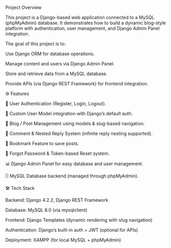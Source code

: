 Project Overview

This project is a Django-based web application connected to a MySQL (phpMyAdmin) database.
It demonstrates how to build a dynamic blog-style platform with authentication, user management, and Django Admin Panel integration.

The goal of this project is to:

Use Django ORM for database operations.

Manage content and users via Django Admin Panel.

Store and retrieve data from a MySQL database.

Provide APIs (via Django REST Framework) for frontend integration.

⚙️ Features

🔑 User Authentication (Register, Login, Logout).

👤 Custom User Model integration with Django’s default auth.

📝 Blog / Post Management using models & slug-based navigation.

💬 Comment & Nested Reply System (infinite reply nesting supported).

🔖 Bookmark Feature to save posts.

📧 Forgot Password & Token-based Reset system.

📊 Django Admin Panel for easy database and user management.

🗄️ MySQL Database backend (managed through phpMyAdmin).

🛠️ Tech Stack

Backend: Django 4.2.2, Django REST Framework

Database: MySQL 8.0 (via mysqlclient)

Frontend: Django Templates (dynamic rendering with slug navigation)

Authentication: Django’s built-in auth + JWT (optional for APIs)

Deployment: XAMPP (for local MySQL + phpMyAdmin)
